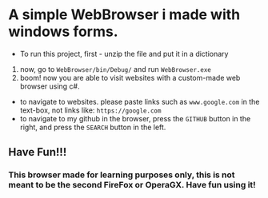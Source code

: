 # A simple WebBrowser i made with windows forms.

- To run this project, first - unzip the file and put it in a dictionary
1. now, go to `WebBrowser/bin/Debug/` and run `WebBrowser.exe`
2. boom! now you are able to visit websites with a custom-made web browser using c#.
- to navigate to websites. please paste links such as `www.google.com` in the text-box, not links like: `https://google.com`
- to navigate to my github in the browser, press the `GITHUB` button in the right, and  press the `SEARCH` button in the left.

## Have Fun!!!
### This browser made for learning purposes only, this is not meant to be the second FireFox or OperaGX. Have fun using it!
